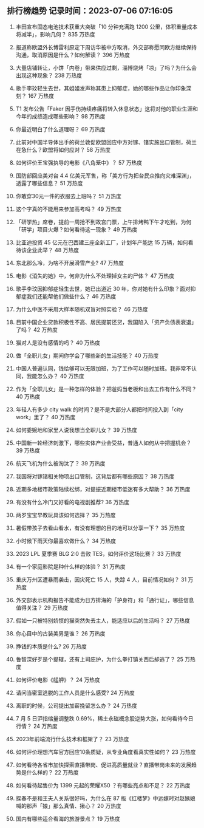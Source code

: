
## 排行榜趋势 记录时间：2023-07-06 07:16:05
  
  1. 丰田宣布固态电池技术获重大突破「10 分钟充满跑 1200 公里，体积重量成本将减半」，影响几何？ 835 万热度
    
  2. 报道称欧盟外长博雷利原定下周访华被中方取消，外交部称愿同欧方继续保持沟通，取消原因是什么？如何解读？ 396 万热度
    
  3. 大量店铺转让，小饼「内卷」带来供应过剩，淄博烧烤「凉」了吗？为什么会出现这种现象？ 238 万热度
    
  4. 歌手李玟轻生去世，其姐姐发声称其患上抑郁症，她的哪些作品让你印象深刻？ 167 万热度
    
  5. T1 发布公告「Faker 因手伤持续疼痛将转入休息状态」这将对他的职业生涯和今年的成绩造成哪些影响？ 98 万热度
    
  6. 你最近明白了什么道理呀？ 69 万热度
    
  7. 此前对中国半导体出手的荷兰敦促欧盟回应中方对镓、锗实施出口管制，荷兰在急什么？欧盟将如何应对？ 58 万热度
    
  8. 如何评价王宝强执导的电影《八角笼中》？ 57 万热度
    
  9. 国防部回应美对台 4.4 亿美元军售，称「美方行为把台民众推向灾难深渊」，透露了哪些信息？ 51 万热度
    
  10. 你敢穿30元一件的衣服去上班吗？ 51 万热度
    
  11. 这个字真的不能用来参加高考吗？ 49 万热度
    
  12. 「研学热」席卷，提前一周抢不到故宫门票，上午排烤鸭下午才吃到，为何「研学」项目火爆？如何看待这一现象？ 49 万热度
    
  13. 比亚迪投资 45 亿元在巴西建三座全新工厂，计划年产能达 15 万辆，如何看待该企业此举？ 48 万热度
    
  14. 东北那么冷，为啥不开展滑雪产业? 47 万热度
    
  15. 电影《消失的她》中，何非为什么不处理掉女主的尸体？ 47 万热度
    
  16. 歌手李玟因抑郁症轻生去世，她已出道近 30 年，你对她有什么印象？面对抑郁症我们还能帮他们做些什么？ 46 万热度
    
  17. 为什么中医不采用大样本随机双盲对照实验？ 46 万热度
    
  18. 目前中国企业贷款积极性不高、居民提前还贷，我国陷入「资产负债表衰退」了吗？ 42 万热度
    
  19. 猫对人是没有感情的吗？ 40 万热度
    
  20. 做「全职儿女」期间你学会了哪些新的生活技能？ 40 万热度
    
  21. 中国人普遍认同，钱给够可以无限加班，为了工作可以随时加班。我非常不认同，我能怎么办？ 40 万热度
    
  22. 作为「全职儿女」是一种怎样的体验？把爸妈当老板和出去工作有什么不同？ 40 万热度
    
  23. 年轻人有多少 city walk 的时间？是不是大部分人都把时间投入到「city work」里了？ 40 万热度
    
  24. 如何委婉地和家里人说我想当全职儿女？ 39 万热度
    
  25. 中国新一轮经济刺激下，哪些实体产业会受益，普通人如何从中把握机会？ 39 万热度
    
  26. 航天飞机为什么被淘汰了？ 39 万热度
    
  27. 我国将对镓锗相关物项出口管制，这背后都有哪些原因？ 38 万热度
    
  28. 近期多地楼市政策陆续松绑，对提振近期楼市低迷有多大帮助？ 36 万热度
    
  29. 有没有什么冷门又好看的电视剧推荐? 36 万热度
    
  30. 两岁宝宝早教玩具该如何选择？ 35 万热度
    
  31. 暑假带孩子去看山看水，有没有理想的目的地可以分享一下？ 35 万热度
    
  32. 小时候下雨天你最喜欢做什么？ 34 万热度
    
  33. 2023 LPL 夏季赛 BLG 2:0 击败 TES，如何评价这场比赛？ 33 万热度
    
  34. 有一个家庭影院是种什么样的体验？ 31 万热度
    
  35. 重庆万州区遭暴雨袭击，因灾死亡 15 人，失踪 4 人，目前情况如何？ 31 万热度
    
  36. 外交部表示机构报告不能成为日方排海的「护身符」和「通行证」，哪些信息值得关注？ 29 万热度
    
  37. 假如一只被特别娇惯的猫突然失去主人，能适应以后的生活吗？ 27 万热度
    
  38. 你心目中的古装美男是谁？ 26 万热度
    
  39. 挣钱的本质是什么? 26 万热度
    
  40. 鲁智深好歹是个提辖，还有上司庇护，为什么拳打镇关西后却逃了？ 25 万热度
    
  41. 如何评价电影《艋舺》？ 24 万热度
    
  42. 请问当密室逃脱的工作人员是什么感受? 24 万热度
    
  43. 离职的时候，公司提出加薪挽留怎么办？ 24 万热度
    
  44. 7 月 5 日沪指缩量调整跌 0.69%，稀土永磁概念股逆势大涨，如何看待今日行情？ 24 万热度
    
  45. 2023年前端流行什么技术和框架了？ 23 万热度
    
  46. 如何评价理想汽车官方回应10条质疑，从专业角度看真实性如何？ 23 万热度
    
  47. 如何看待各省市加快探索直播带岗、促进高质量就业？直播带岗未来的发展趋势是什么样的？ 22 万热度
    
  48. 如何看待起售价为 1399 元起的荣耀X50 ？有哪些亮点和不足？ 22 万热度
    
  49. 探春不是和王夫人关系很好吗，为什么在 87 版《红楼梦》中远嫁时对赵姨娘喊的那声「娘」那么真情、揪心？ 20 万热度
    
  50. 国内有哪些适合看海的旅游景点？ 19 万热度
    